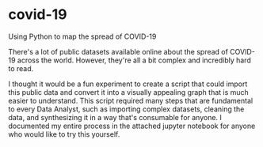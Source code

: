 # covid-19
Using Python to map the spread of COVID-19

There's a lot of public datasets available online about the spread of COVID-19 across the world. However, they're all a bit complex and incredibly hard to read.

I thought it would be a fun experiment to create a script that could import this public data and convert it into a visually appealing graph that is much easier to understand. This script required many steps that are fundamental to every Data Analyst, such as importing complex datasets, cleaning the data, and synthesizing it in a way that's consumable for anyone. I documented my entire process in the attached jupyter notebook for anyone who would like to try this yourself.

